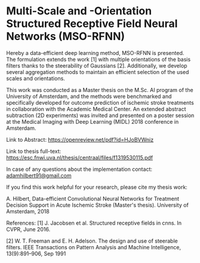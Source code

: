 # Multi-Scale and -Orientation Structured Receptive Field Neural Networks (MSO-RFNN)

Hereby a data-efficient deep learning method, MSO-RFNN is presented. The formulation extends the work [1] with multiple orientations of the basis filters thanks to the steerability of Gaussians [2]. Additionally, we develop several aggregation methods to maintain an efficient selection of the used scales and orientations.

This work was conducted as a Master thesis on the M.Sc. AI program of the University of Amsterdam, and the methods were benchmarked and specifically developed for outcome prediction of ischemic stroke treatments in collaboration with the Academic Medical Center.
An extended abstract subtraction (2D experiments) was invited and presented on a poster session at the Medical Imaging with Deep Learning (MIDL) 2018 conference in Amsterdam.

Link to Abstract: https://openreview.net/pdf?id=HJoBVWniz

Link to thesis full-text: https://esc.fnwi.uva.nl/thesis/centraal/files/f1319530115.pdf

In case of any questions about the implementation contact: adamhilbert91@gmail.com

If you find this work helpful for your research, please cite my thesis work:

A. Hilbert, Data-efficient Convolutional Neural Networks for Treatment Decision Support in Acute Ischemic Stroke (Master's thesis). University of Amsterdam, 2018


References:
[1] J. Jacobsen et al. Structured receptive fields in cnns. In CVPR, June 2016.

[2] W. T. Freeman and E. H. Adelson. The design and use of steerable filters. IEEE Transactions on Pattern Analysis and Machine Intelligence, 13(9):891–906, Sep 1991
